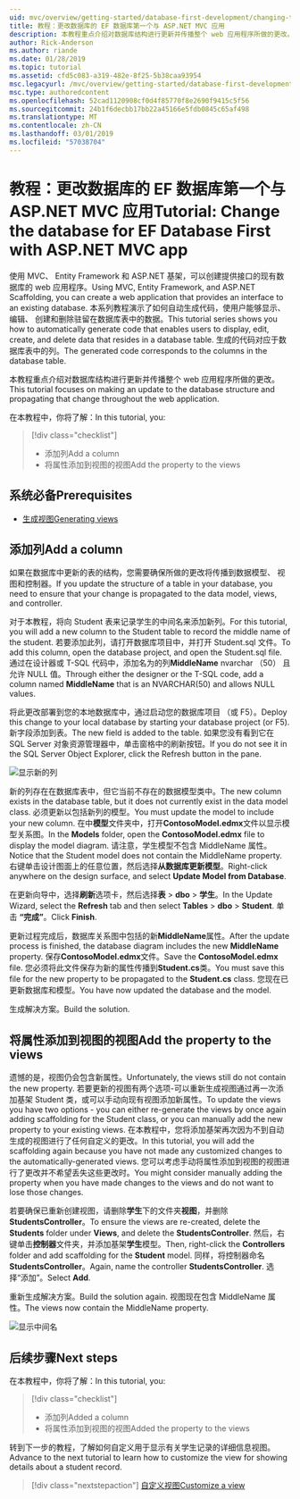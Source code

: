 ```yaml
---
uid: mvc/overview/getting-started/database-first-development/changing-the-database
title: 教程：更改数据库的 EF 数据库第一个与 ASP.NET MVC 应用
description: 本教程重点介绍对数据库结构进行更新并传播整个 web 应用程序所做的更改。
author: Rick-Anderson
ms.author: riande
ms.date: 01/28/2019
ms.topic: tutorial
ms.assetid: cfd5c083-a319-482e-8f25-5b38caa93954
msc.legacyurl: /mvc/overview/getting-started/database-first-development/changing-the-database
msc.type: authoredcontent
ms.openlocfilehash: 52cad1120908cf0d4f85770f8e2690f9415c5f56
ms.sourcegitcommit: 24b1f6decbb17bb22a45166e5fdb0845c65af498
ms.translationtype: MT
ms.contentlocale: zh-CN
ms.lasthandoff: 03/01/2019
ms.locfileid: "57038704"
---
```

# <a name="tutorial-change-the-database-for-ef-database-first-with-aspnet-mvc-app"></a><span data-ttu-id="be497-103">教程：更改数据库的 EF 数据库第一个与 ASP.NET MVC 应用</span><span class="sxs-lookup"><span data-stu-id="be497-103">Tutorial: Change the database for EF Database First with ASP.NET MVC app</span></span>

<span data-ttu-id="be497-104">使用 MVC、 Entity Framework 和 ASP.NET 基架，可以创建提供接口的现有数据库的 web 应用程序。</span><span class="sxs-lookup"><span data-stu-id="be497-104">Using MVC, Entity Framework, and ASP.NET Scaffolding, you can create a web application that provides an interface to an existing database.</span></span> <span data-ttu-id="be497-105">本系列教程演示了如何自动生成代码，使用户能够显示、 编辑、 创建和删除驻留在数据库表中的数据。</span><span class="sxs-lookup"><span data-stu-id="be497-105">This tutorial series shows you how to automatically generate code that enables users to display, edit, create, and delete data that resides in a database table.</span></span> <span data-ttu-id="be497-106">生成的代码对应于数据库表中的列。</span><span class="sxs-lookup"><span data-stu-id="be497-106">The generated code corresponds to the columns in the database table.</span></span>

<span data-ttu-id="be497-107">本教程重点介绍对数据库结构进行更新并传播整个 web 应用程序所做的更改。</span><span class="sxs-lookup"><span data-stu-id="be497-107">This tutorial focuses on making an update to the database structure and propagating that change throughout the web application.</span></span>

<span data-ttu-id="be497-108">在本教程中，你将了解：</span><span class="sxs-lookup"><span data-stu-id="be497-108">In this tutorial, you:</span></span>

> [!div class="checklist"]
> * <span data-ttu-id="be497-109">添加列</span><span class="sxs-lookup"><span data-stu-id="be497-109">Add a column</span></span>
> * <span data-ttu-id="be497-110">将属性添加到视图的视图</span><span class="sxs-lookup"><span data-stu-id="be497-110">Add the property to the views</span></span>

## <a name="prerequisites"></a><span data-ttu-id="be497-111">系统必备</span><span class="sxs-lookup"><span data-stu-id="be497-111">Prerequisites</span></span>

* [<span data-ttu-id="be497-112">生成视图</span><span class="sxs-lookup"><span data-stu-id="be497-112">Generating views</span></span>](generating-views.md)

## <a name="add-a-column"></a><span data-ttu-id="be497-113">添加列</span><span class="sxs-lookup"><span data-stu-id="be497-113">Add a column</span></span>

<span data-ttu-id="be497-114">如果在数据库中更新的表的结构，您需要确保所做的更改将传播到数据模型、 视图和控制器。</span><span class="sxs-lookup"><span data-stu-id="be497-114">If you update the structure of a table in your database, you need to ensure that your change is propagated to the data model, views, and controller.</span></span>

<span data-ttu-id="be497-115">对于本教程，将向 Student 表来记录学生的中间名来添加新列。</span><span class="sxs-lookup"><span data-stu-id="be497-115">For this tutorial, you will add a new column to the Student table to record the middle name of the student.</span></span> <span data-ttu-id="be497-116">若要添加此列，请打开数据库项目中，并打开 Student.sql 文件。</span><span class="sxs-lookup"><span data-stu-id="be497-116">To add this column, open the database project, and open the Student.sql file.</span></span> <span data-ttu-id="be497-117">通过在设计器或 T-SQL 代码中，添加名为的列**MiddleName** nvarchar （50） 且允许 NULL 值。</span><span class="sxs-lookup"><span data-stu-id="be497-117">Through either the designer or the T-SQL code, add a column named **MiddleName** that is an NVARCHAR(50) and allows NULL values.</span></span>

<span data-ttu-id="be497-118">将此更改部署到您的本地数据库中，通过启动您的数据库项目 （或 F5）。</span><span class="sxs-lookup"><span data-stu-id="be497-118">Deploy this change to your local database by starting your database project (or F5).</span></span> <span data-ttu-id="be497-119">新字段添加到表。</span><span class="sxs-lookup"><span data-stu-id="be497-119">The new field is added to the table.</span></span> <span data-ttu-id="be497-120">如果您没有看到它在 SQL Server 对象资源管理器中，单击窗格中的刷新按钮。</span><span class="sxs-lookup"><span data-stu-id="be497-120">If you do not see it in the SQL Server Object Explorer, click the Refresh button in the pane.</span></span>

![显示新的列](changing-the-database/_static/image2.png)

<span data-ttu-id="be497-122">新的列存在在数据库表中，但它当前不存在的数据模型类中。</span><span class="sxs-lookup"><span data-stu-id="be497-122">The new column exists in the database table, but it does not currently exist in the data model class.</span></span> <span data-ttu-id="be497-123">必须更新以包括新列的模型。</span><span class="sxs-lookup"><span data-stu-id="be497-123">You must update the model to include your new column.</span></span> <span data-ttu-id="be497-124">在中**模型**文件夹中，打开**ContosoModel.edmx**文件以显示模型关系图。</span><span class="sxs-lookup"><span data-stu-id="be497-124">In the **Models** folder, open the **ContosoModel.edmx** file to display the model diagram.</span></span> <span data-ttu-id="be497-125">请注意，学生模型不包含 MiddleName 属性。</span><span class="sxs-lookup"><span data-stu-id="be497-125">Notice that the Student model does not contain the MiddleName property.</span></span> <span data-ttu-id="be497-126">右键单击设计图面上的任意位置，然后选择**从数据库更新模型**。</span><span class="sxs-lookup"><span data-stu-id="be497-126">Right-click anywhere on the design surface, and select **Update Model from Database**.</span></span>

<span data-ttu-id="be497-127">在更新向导中，选择**刷新**选项卡，然后选择**表** > **dbo** > **学生**。</span><span class="sxs-lookup"><span data-stu-id="be497-127">In the Update Wizard, select the **Refresh** tab and then select **Tables** > **dbo** > **Student**.</span></span> <span data-ttu-id="be497-128">单击 **“完成”**。</span><span class="sxs-lookup"><span data-stu-id="be497-128">Click **Finish**.</span></span>

<span data-ttu-id="be497-129">更新过程完成后，数据库关系图中包括的新**MiddleName**属性。</span><span class="sxs-lookup"><span data-stu-id="be497-129">After the update process is finished, the database diagram includes the new **MiddleName** property.</span></span> <span data-ttu-id="be497-130">保存**ContosoModel.edmx**文件。</span><span class="sxs-lookup"><span data-stu-id="be497-130">Save the **ContosoModel.edmx** file.</span></span> <span data-ttu-id="be497-131">您必须将此文件保存为新的属性传播到**Student.cs**类。</span><span class="sxs-lookup"><span data-stu-id="be497-131">You must save this file for the new property to be propagated to the **Student.cs** class.</span></span> <span data-ttu-id="be497-132">您现在已更新数据库和模型。</span><span class="sxs-lookup"><span data-stu-id="be497-132">You have now updated the database and the model.</span></span>

<span data-ttu-id="be497-133">生成解决方案。</span><span class="sxs-lookup"><span data-stu-id="be497-133">Build the solution.</span></span>

## <a name="add-the-property-to-the-views"></a><span data-ttu-id="be497-134">将属性添加到视图的视图</span><span class="sxs-lookup"><span data-stu-id="be497-134">Add the property to the views</span></span>

<span data-ttu-id="be497-135">遗憾的是，视图仍会包含新属性。</span><span class="sxs-lookup"><span data-stu-id="be497-135">Unfortunately, the views still do not contain the new property.</span></span> <span data-ttu-id="be497-136">若要更新的视图有两个选项-可以重新生成视图通过再一次添加基架 Student 类，或可以手动向现有视图添加新属性。</span><span class="sxs-lookup"><span data-stu-id="be497-136">To update the views you have two options - you can either re-generate the views by once again adding scaffolding for the Student class, or you can manually add the new property to your existing views.</span></span> <span data-ttu-id="be497-137">在本教程中，您将添加基架再次因为不到自动生成的视图进行了任何自定义的更改。</span><span class="sxs-lookup"><span data-stu-id="be497-137">In this tutorial, you will add the scaffolding again because you have not made any customized changes to the automatically-generated views.</span></span> <span data-ttu-id="be497-138">您可以考虑手动将属性添加到视图的视图进行了更改并不希望丢失这些更改时。</span><span class="sxs-lookup"><span data-stu-id="be497-138">You might consider manually adding the property when you have made changes to the views and do not want to lose those changes.</span></span>

<span data-ttu-id="be497-139">若要确保已重新创建视图，请删除**学生**下的文件夹**视图**，并删除**StudentsController**。</span><span class="sxs-lookup"><span data-stu-id="be497-139">To ensure the views are re-created, delete the **Students** folder under **Views**, and delete the **StudentsController**.</span></span> <span data-ttu-id="be497-140">然后，右键单击**控制器**文件夹，并添加基架**学生**模型。</span><span class="sxs-lookup"><span data-stu-id="be497-140">Then, right-click the **Controllers** folder and add scaffolding for the **Student** model.</span></span> <span data-ttu-id="be497-141">同样，将控制器命名**StudentsController**。</span><span class="sxs-lookup"><span data-stu-id="be497-141">Again, name the controller **StudentsController**.</span></span> <span data-ttu-id="be497-142">选择“添加”。</span><span class="sxs-lookup"><span data-stu-id="be497-142">Select **Add**.</span></span>

<span data-ttu-id="be497-143">重新生成解决方案。</span><span class="sxs-lookup"><span data-stu-id="be497-143">Build the solution again.</span></span> <span data-ttu-id="be497-144">视图现在包含 MiddleName 属性。</span><span class="sxs-lookup"><span data-stu-id="be497-144">The views now contain the MiddleName property.</span></span>

![显示中间名](changing-the-database/_static/image5.png)

## <a name="next-steps"></a><span data-ttu-id="be497-146">后续步骤</span><span class="sxs-lookup"><span data-stu-id="be497-146">Next steps</span></span>

<span data-ttu-id="be497-147">在本教程中，你将了解：</span><span class="sxs-lookup"><span data-stu-id="be497-147">In this tutorial, you:</span></span>

> [!div class="checklist"]
> * <span data-ttu-id="be497-148">添加列</span><span class="sxs-lookup"><span data-stu-id="be497-148">Added a column</span></span>
> * <span data-ttu-id="be497-149">将属性添加到视图的视图</span><span class="sxs-lookup"><span data-stu-id="be497-149">Added the property to the views</span></span>

<span data-ttu-id="be497-150">转到下一步的教程，了解如何自定义用于显示有关学生记录的详细信息视图。</span><span class="sxs-lookup"><span data-stu-id="be497-150">Advance to the next tutorial to learn how to customize the view for showing details about a student record.</span></span>
> [!div class="nextstepaction"]
> [<span data-ttu-id="be497-151">自定义视图</span><span class="sxs-lookup"><span data-stu-id="be497-151">Customize a view</span></span>](customizing-a-view.md)